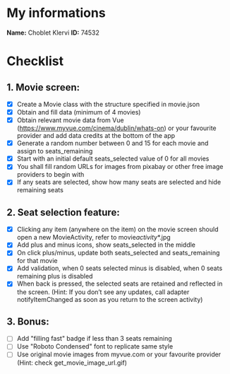 # My informations

**Name:** Choblet Klervi
**ID:** 74532

# Checklist

## 1. Movie screen:

- [x] Create a Movie class with the structure specified in movie.json
- [x] Obtain and fill data (minimum of 4 movies)
- [x] Obtain relevant movie data from Vue (https://www.myvue.com/cinema/dublin/whats-on) or your favourite provider and add data credits at the bottom of the app
- [x] Generate a random number between 0 and 15 for each movie and assign to seats_remaining
- [x] Start with an initial default seats_selected value of 0 for all movies
- [x] You shall fill random URLs for images from pixabay or other free image providers to begin with
- [x] If any seats are selected, show how many seats are selected and hide remaining seats

## 2. Seat selection feature:

- [x] Clicking any item (anywhere on the item) on the movie screen should open a new MovieActivity, refer to movie*activity*\*.jpg
- [x] Add plus and minus icons, show seats_selected in the middle
- [x] On click plus/minus, update both seats_selected and seats_remaining for that movie
- [x] Add validation, when 0 seats selected minus is disabled, when 0 seats remaining plus is disabled
- [x] When back is pressed, the selected seats are retained and reflected in the screen. (Hint: If you don’t see any updates, call adapter notifyItemChanged as soon as you return to the screen activity)

## 3. Bonus:

- [ ] Add "filling fast" badge if less than 3 seats remaining
- [ ] Use "Roboto Condensed" font to replicate same style
- [ ] Use original movie images from myvue.com or your favourite provider (Hint: check get_movie_image_url.gif)
